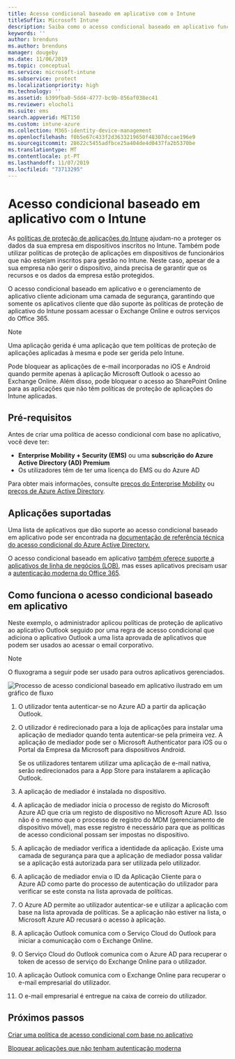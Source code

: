 ```yaml
---
title: Acesso condicional baseado em aplicativo com o Intune
titleSuffix: Microsoft Intune
description: Saiba como o acesso condicional baseado em aplicativo funciona com o Intune.
keywords: ''
author: brenduns
ms.author: brenduns
manager: dougeby
ms.date: 11/06/2019
ms.topic: conceptual
ms.service: microsoft-intune
ms.subservice: protect
ms.localizationpriority: high
ms.technology: ''
ms.assetid: b399fba0-5dd4-4777-bc9b-856af038ec41
ms.reviewer: elocholi
ms.suite: ems
search.appverid: MET150
ms.custom: intune-azure
ms.collection: M365-identity-device-management
ms.openlocfilehash: f0b5e67c433f2d3633219650f48307dccae196e9
ms.sourcegitcommit: 28622c5455adfbce25a404de4d0437fa2b5370be
ms.translationtype: MT
ms.contentlocale: pt-PT
ms.lasthandoff: 11/07/2019
ms.locfileid: "73713295"
---
```

# <a name="app-based-conditional-access-with-intune"></a>Acesso condicional baseado em aplicativo com o Intune

As [políticas de proteção de aplicações do Intune](../apps/app-protection-policy.md) ajudam-no a proteger os dados da sua empresa em dispositivos inscritos no Intune. Também pode utilizar políticas de proteção de aplicações em dispositivos de funcionários que não estejam inscritos para gestão no Intune. Neste caso, apesar de a sua empresa não gerir o dispositivo, ainda precisa de garantir que os recursos e os dados da empresa estão protegidos.

O acesso condicional baseado em aplicativo e o gerenciamento de aplicativo cliente adicionam uma camada de segurança, garantindo que somente os aplicativos cliente que dão suporte às políticas de proteção de aplicativo do Intune possam acessar o Exchange Online e outros serviços do Office 365.

> [!NOTE]
> Uma aplicação gerida é uma aplicação que tem políticas de proteção de aplicações aplicadas à mesma e pode ser gerida pelo Intune.

Pode bloquear as aplicações de e-mail incorporadas no iOS e Android quando permite apenas à aplicação Microsoft Outlook o acesso ao Exchange Online. Além disso, pode bloquear o acesso ao SharePoint Online para as aplicações que não têm políticas de proteção de aplicações do Intune aplicadas.

## <a name="prerequisites"></a>Pré-requisitos

Antes de criar uma política de acesso condicional com base no aplicativo, você deve ter:

- **Enterprise Mobility + Security (EMS)** ou uma **subscrição do Azure Active Directory (AD) Premium**
- Os utilizadores têm de ter uma licença do EMS ou do Azure AD

Para obter mais informações, consulte [preços do Enterprise Mobility](https://www.microsoft.com/cloud-platform/enterprise-mobility-pricing) ou [preços de Azure Active Directory](https://azure.microsoft.com/pricing/details/active-directory/).

## <a name="supported-apps"></a>Aplicações suportadas

Uma lista de aplicativos que dão suporte ao acesso condicional baseado em aplicativo pode ser encontrada na [documentação de referência técnica do acesso condicional do Azure Active Directory.](https://docs.microsoft.com/azure/active-directory/active-directory-conditional-access-technical-reference)

O acesso condicional baseado em aplicativo [também oferece suporte a aplicativos de linha de negócios (LOB)](app-modern-authentication-block.md), mas esses aplicativos precisam usar a [autenticação moderna do Office 365](https://support.office.com/article/Using-Office-365-modern-authentication-with-Office-clients-776c0036-66fd-41cb-8928-5495c0f9168a). 

## <a name="how-app-based-conditional-access-works"></a>Como funciona o acesso condicional baseado em aplicativo

Neste exemplo, o administrador aplicou políticas de proteção de aplicativo ao aplicativo Outlook seguido por uma regra de acesso condicional que adiciona o aplicativo Outlook a uma lista aprovada de aplicativos que podem ser usados ao acessar o email corporativo.

> [!NOTE]
> O fluxograma a seguir pode ser usado para outros aplicativos gerenciados.

![Processo de acesso condicional baseado em aplicativo ilustrado em um gráfico de fluxo](./media/app-based-conditional-access-intune/ca-intune-common-ways-3.png)

1. O utilizador tenta autenticar-se no Azure AD a partir da aplicação Outlook.

2. O utilizador é redirecionado para a loja de aplicações para instalar uma aplicação de mediador quando tenta autenticar-se pela primeira vez. A aplicação de mediador pode ser o Microsoft Authenticator para iOS ou o Portal da Empresa da Microsoft para dispositivos Android.

   Se os utilizadores tentarem utilizar uma aplicação de e-mail nativa, serão redirecionados para a App Store para instalarem a aplicação Outlook.

3. A aplicação de mediador é instalada no dispositivo.

4. A aplicação de mediador inicia o processo de registo do Microsoft Azure AD que cria um registo de dispositivo no Microsoft Azure AD. Isso não é o mesmo que o processo de registro do MDM (gerenciamento de dispositivo móvel), mas esse registro é necessário para que as políticas de acesso condicional possam ser impostas no dispositivo.

5. A aplicação de mediador verifica a identidade da aplicação. Existe uma camada de segurança para que a aplicação de mediador possa validar se a aplicação está autorizada para ser utilizada pelo utilizador.

6. A aplicação de mediador envia o ID da Aplicação Cliente para o Azure AD como parte do processo de autenticação do utilizador para verificar se este consta na lista aprovada de políticas.

7. O Azure AD permite ao utilizador autenticar-se e utilizar a aplicação com base na lista aprovada de políticas. Se a aplicação não estiver na lista, o Microsoft Azure AD recusará o acesso à aplicação.

8. A aplicação Outlook comunica com o Serviço Cloud do Outlook para iniciar a comunicação com o Exchange Online.

9. O Serviço Cloud do Outlook comunica com o Azure AD para recuperar o token de acesso de serviço do Exchange Online para o utilizador.

10. A aplicação Outlook comunica com o Exchange Online para recuperar o e-mail empresarial do utilizador.

11. O e-mail empresarial é entregue na caixa de correio do utilizador.

## <a name="next-steps"></a>Próximos passos
[Criar uma política de acesso condicional com base no aplicativo](app-based-conditional-access-intune-create.md)

[Bloquear aplicações que não tenham autenticação moderna](app-modern-authentication-block.md)
